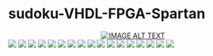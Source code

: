 # sudoku-VHDL-FPGA-Spartan
<div align="center">
  <a href="https://youtu.be/Uvk0-8obJRI"><img src="https://img.youtube.com/vi/Uvk0-8obJRI/0.jpg" alt="IMAGE ALT TEXT"></a>
</div>

<img src = "https://i.imgur.com/egVHRIB.png">
<img src = "https://i.imgur.com/yNiqkpY.png">
<img src = "https://i.imgur.com/JBmaV2O.png">
<img src = "https://i.imgur.com/IMYBn8w.png">
<img src = "https://i.imgur.com/i5j4oL5.png">
<img src = "https://i.imgur.com/3zjw754.png">
<img src = "https://i.imgur.com/oAQUwIV.png">
<img src = "https://i.imgur.com/bxvfPxw.png">
<img src = "https://i.imgur.com/hf566BH.png">
<img src = "https://i.imgur.com/zNjJzLf.png">
<img src = "https://i.imgur.com/nzLBe7y.png">
<img src = "https://i.imgur.com/QQqD4uc.png">
<img src = "https://i.imgur.com/fTtG4Si.png">
<img src = "https://i.imgur.com/uejVMz3.png">
<img src = "https://i.imgur.com/uwgHfXz.png">
<img src = "https://i.imgur.com/Ffrt40X.png">
<img src = "https://i.imgur.com/pWEGWWo.png">
